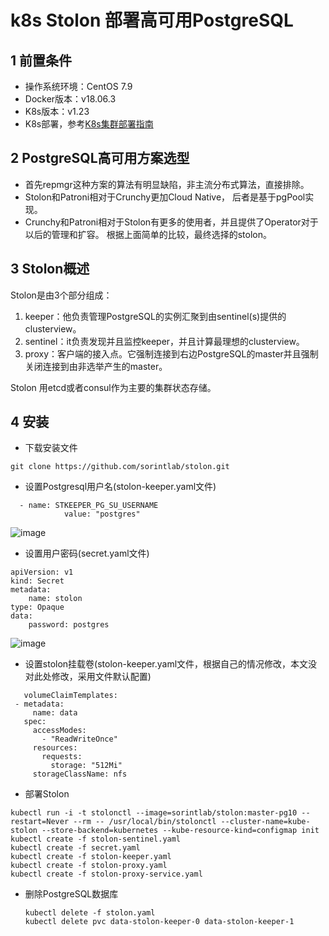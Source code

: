 # k8s Stolon 部署高可用PostgreSQL
## 1 前置条件
- 操作系统环境：CentOS 7.9
- Docker版本：v18.06.3
- K8s版本：v1.23
- K8s部署，参考[K8s集群部署指南](./K8sClusterDeployment.md)
## 2 PostgreSQL高可用方案选型
- 首先repmgr这种方案的算法有明显缺陷，非主流分布式算法，直接排除。
- Stolon和Patroni相对于Crunchy更加Cloud Native， 后者是基于pgPool实现。
- Crunchy和Patroni相对于Stolon有更多的使用者，并且提供了Operator对于以后的管理和扩容。
根据上面简单的比较，最终选择的stolon。
## 3 Stolon概述
Stolon是由3个部分组成：
1. keeper：他负责管理PostgreSQL的实例汇聚到由sentinel(s)提供的clusterview。
2. sentinel：it负责发现并且监控keeper，并且计算最理想的clusterview。
3. proxy：客户端的接入点。它强制连接到右边PostgreSQL的master并且强制关闭连接到由非选举产生的master。

Stolon 用etcd或者consul作为主要的集群状态存储。
## 4 安装
- 下载安装文件
```
git clone https://github.com/sorintlab/stolon.git
```
- 设置Postgresql用户名(stolon-keeper.yaml文件)
```
  - name: STKEEPER_PG_SU_USERNAME
            value: "postgres"
```

![image](https://github.com/kenlab-chung/kenlab-chung.github.io/assets/59462735/4be69dbb-3b1e-4493-96a1-a026d58e9aad)

- 设置用户密码(secret.yaml文件)
```
apiVersion: v1
kind: Secret
metadata:
    name: stolon
type: Opaque
data:
    password: postgres
```
![image](https://github.com/kenlab-chung/kenlab-chung.github.io/assets/59462735/8254d090-ee8c-4cac-84fc-99c8b36aabca)

- 设置stolon挂载卷(stolon-keeper.yaml文件，根据自己的情况修改，本文没对此处修改，采用文件默认配置)
 ```
    volumeClaimTemplates:
  - metadata:
      name: data
    spec:
      accessModes:
        - "ReadWriteOnce"
      resources:
        requests:
          storage: "512Mi"
      storageClassName: nfs
   ```
- 部署Stolon
```
kubectl run -i -t stolonctl --image=sorintlab/stolon:master-pg10 --restart=Never --rm -- /usr/local/bin/stolonctl --cluster-name=kube-stolon --store-backend=kubernetes --kube-resource-kind=configmap init
kubectl create -f stolon-sentinel.yaml
kubectl create -f secret.yaml
kubectl create -f stolon-keeper.yaml
kubectl create -f stolon-proxy.yaml
kubectl create -f stolon-proxy-service.yaml
```
- 删除PostgreSQL数据库
  ```
  kubectl delete -f stolon.yaml
  kubectl delete pvc data-stolon-keeper-0 data-stolon-keeper-1
  ```

  

